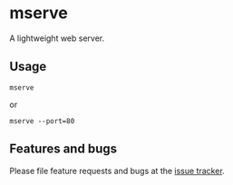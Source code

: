 # mserve

A lightweight web server.

## Usage

```
mserve
```

or

```
mserve --port=80
```

## Features and bugs

Please file feature requests and bugs at the [issue tracker][tracker].

[tracker]: https://github.com/devoncarew/mserve.dart/issues
